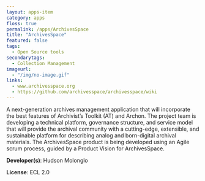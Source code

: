 ```yaml
---
layout: apps-item
category: apps
floss: true
permalink: /apps/ArchivesSpace
title: "ArchivesSpace"
featured: false
tags:
  - Open Source tools
secondarytags:
  - Collection Management
imageurl:
  - "/img/no-image.gif"
links:
  - www.archivesspace.org
  - https://github.com/archivesspace/archivesspace/wiki
---
```

A next-generation archives management application that will incorporate the best features of Archivist’s Toolkit (AT) and Archon. The project team is developing a technical platform, governance structure, and service model that will provide the archival community with a cutting-edge, extensible, and sustainable platform for describing analog and born-digital archival materials. The ArchivesSpace product is being developed using an Agile scrum process, guided by a Product Vision for ArchivesSpace.

**Developer(s)**: Hudson Molonglo

**License**: ECL 2.0


